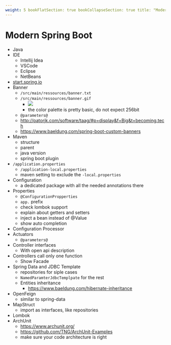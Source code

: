 ```yaml
---
weight: 5 bookFlatSection: true bookCollapseSection: true title: "Modern Spring Boot"
---
```


# Modern Spring Boot

- Java
- IDE
    - Intellij Idea
    - VSCode
    - Eclipse
    - NetBeans
- [start.spring.io](https://start.spring.io)
- Banner
    - `/src/main/ressources/banner.txt`
    - `/src/main/ressources/banner.gif`
        - ![](/university/modern-spring-boot/banner-gif.png)
        - the color palette is pretty basic, do not expect 256bit
    - `@parameters@`
    - http://patorjk.com/software/taag/#p=display&f=Big&t=becoming.tech
    - https://www.baeldung.com/spring-boot-custom-banners
- Maven
    - structure
    - parent
    - java version
    - spring boot plugin
- `/application.properties`
    - `/application-local.properties`
    - maven setting to exclude the `-local.properties`
- Configuration
    - a dedicated package with all the needed annotations there
- Properties
    - `@ConfigurationPropperties`
    - `app.` prefix
    - check lombok support
    - explain about getters and setters
    - inject a bean instead of @Value
    - show auto completion
- Configuration Processor
- Actuators
    - `@parameters@`
- Controller interfaces
    - With open api description
- Controllers call only one function
    - Show Facade
- Spring Data and JDBC Template
    - repositories for siple cases
    - `NamedParamterJdbcTemplpate` for the rest
    - Entities inheritance
      - https://www.baeldung.com/hibernate-inheritance
- OpenFeign
    - similar to spring-data
- MapStruct
    - import as interfaces, like repositories
- Lombok
- ArchUnit
    - https://www.archunit.org/
    - https://github.com/TNG/ArchUnit-Examples
    - make sure your code architecture is right

